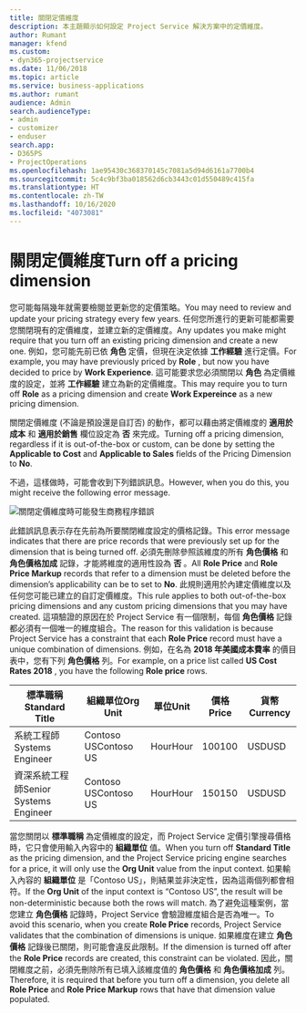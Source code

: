 ```yaml
---
title: 關閉定價維度
description: 本主題顯示如何設定 Project Service 解決方案中的定價維度。
author: Rumant
manager: kfend
ms.custom:
- dyn365-projectservice
ms.date: 11/06/2018
ms.topic: article
ms.service: business-applications
ms.author: rumant
audience: Admin
search.audienceType:
- admin
- customizer
- enduser
search.app:
- D365PS
- ProjectOperations
ms.openlocfilehash: 1ae95430c368370145c7081a5d94d6161a7700b4
ms.sourcegitcommit: 5c4c9bf3ba018562d6cb3443c01d550489c415fa
ms.translationtype: HT
ms.contentlocale: zh-TW
ms.lasthandoff: 10/16/2020
ms.locfileid: "4073081"
---
```

# <a name="turn-off-a-pricing-dimension"></a><span data-ttu-id="ace37-103">關閉定價維度</span><span class="sxs-lookup"><span data-stu-id="ace37-103">Turn off a pricing dimension</span></span>

<span data-ttu-id="ace37-104">您可能每隔幾年就需要檢閱並更新您的定價策略。</span><span class="sxs-lookup"><span data-stu-id="ace37-104">You may need to review and update your pricing strategy every few years.</span></span> <span data-ttu-id="ace37-105">任何您所進行的更新可能都需要您關閉現有的定價維度，並建立新的定價維度。</span><span class="sxs-lookup"><span data-stu-id="ace37-105">Any updates you make might require that you turn off an existing pricing dimension and create a new one.</span></span> <span data-ttu-id="ace37-106">例如，您可能先前已依 **角色** 定價，但現在決定依據 **工作經驗** 進行定價。</span><span class="sxs-lookup"><span data-stu-id="ace37-106">For example, you may have previously priced by **Role** , but now you have decided to price by **Work Experience**.</span></span> <span data-ttu-id="ace37-107">這可能要求您必須關閉以 **角色** 為定價維度的設定，並將 **工作經驗** 建立為新的定價維度。</span><span class="sxs-lookup"><span data-stu-id="ace37-107">This may require you to turn off **Role** as a pricing dimension and create **Work Expereince** as a new pricing dimension.</span></span> 

<span data-ttu-id="ace37-108">關閉定價維度 (不論是預設還是自訂否) 的動作，都可以藉由將定價維度的 **適用於成本** 和 **適用於銷售** 欄位設定為 **否** 來完成。</span><span class="sxs-lookup"><span data-stu-id="ace37-108">Turning off a pricing dimension, regardless if it is out-of-the-box or custom, can be done by setting the **Applicable to Cost** and **Applicable to Sales** fields of the Pricing Dimension to **No**.</span></span>

<span data-ttu-id="ace37-109">不過，這樣做時，可能會收到下列錯誤訊息。</span><span class="sxs-lookup"><span data-stu-id="ace37-109">However, when you do this, you might receive the following error message.</span></span>

![關閉定價維度時可能發生商務程序錯誤](media/Business-Process-Error.png)


<span data-ttu-id="ace37-111">此錯誤訊息表示存在先前為所要關閉維度設定的價格記錄。</span><span class="sxs-lookup"><span data-stu-id="ace37-111">This error message indicates that there are price records that were previously set up for the dimension that is being turned off.</span></span> <span data-ttu-id="ace37-112">必須先刪除參照該維度的所有 **角色價格** 和 **角色價格加成** 記錄，才能將維度的適用性設為 **否** 。</span><span class="sxs-lookup"><span data-stu-id="ace37-112">All **Role Price** and **Role Price Markup** records that refer to a dimension must be deleted before the dimension’s applicability can be to set to **No**.</span></span> <span data-ttu-id="ace37-113">此規則適用於內建定價維度以及任何您可能已建立的自訂定價維度。</span><span class="sxs-lookup"><span data-stu-id="ace37-113">This rule applies to both out-of-the-box pricing dimensions and any custom pricing dimensions that you may have created.</span></span> <span data-ttu-id="ace37-114">這項驗證的原因在於 Project Service 有一個限制，每個 **角色價格** 記錄都必須有一個唯一的維度組合。</span><span class="sxs-lookup"><span data-stu-id="ace37-114">The reason for this validation is because Project Service has a constraint that each **Role Price** record must have a unique combination of dimensions.</span></span> <span data-ttu-id="ace37-115">例如，在名為 **2018 年美國成本費率** 的價目表中，您有下列 **角色價格** 列。</span><span class="sxs-lookup"><span data-stu-id="ace37-115">For example, on a price list called **US Cost Rates 2018** , you have the following **Role price** rows.</span></span> 

| <span data-ttu-id="ace37-116">標準職稱</span><span class="sxs-lookup"><span data-stu-id="ace37-116">Standard Title</span></span>         | <span data-ttu-id="ace37-117">組織單位</span><span class="sxs-lookup"><span data-stu-id="ace37-117">Org Unit</span></span>    |<span data-ttu-id="ace37-118">單位</span><span class="sxs-lookup"><span data-stu-id="ace37-118">Unit</span></span>   |<span data-ttu-id="ace37-119">價格</span><span class="sxs-lookup"><span data-stu-id="ace37-119">Price</span></span>  |<span data-ttu-id="ace37-120">貨幣</span><span class="sxs-lookup"><span data-stu-id="ace37-120">Currency</span></span>  |
| -----------------------|-------------|-------|-------|----------|
| <span data-ttu-id="ace37-121">系統工程師</span><span class="sxs-lookup"><span data-stu-id="ace37-121">Systems Engineer</span></span>|<span data-ttu-id="ace37-122">Contoso US</span><span class="sxs-lookup"><span data-stu-id="ace37-122">Contoso US</span></span>|<span data-ttu-id="ace37-123">Hour</span><span class="sxs-lookup"><span data-stu-id="ace37-123">Hour</span></span>| <span data-ttu-id="ace37-124">100</span><span class="sxs-lookup"><span data-stu-id="ace37-124">100</span></span>|<span data-ttu-id="ace37-125">USD</span><span class="sxs-lookup"><span data-stu-id="ace37-125">USD</span></span>|
| <span data-ttu-id="ace37-126">資深系統工程師</span><span class="sxs-lookup"><span data-stu-id="ace37-126">Senior Systems Engineer</span></span>|<span data-ttu-id="ace37-127">Contoso US</span><span class="sxs-lookup"><span data-stu-id="ace37-127">Contoso US</span></span>|<span data-ttu-id="ace37-128">Hour</span><span class="sxs-lookup"><span data-stu-id="ace37-128">Hour</span></span>| <span data-ttu-id="ace37-129">150</span><span class="sxs-lookup"><span data-stu-id="ace37-129">150</span></span>| <span data-ttu-id="ace37-130">USD</span><span class="sxs-lookup"><span data-stu-id="ace37-130">USD</span></span>|


<span data-ttu-id="ace37-131">當您關閉以 **標準職稱** 為定價維度的設定，而 Project Service 定價引擎搜尋價格時，它只會使用輸入內容中的 **組織單位** 值。</span><span class="sxs-lookup"><span data-stu-id="ace37-131">When you turn off **Standard Title** as the pricing dimension, and the Project Service pricing engine searches for a price, it will only use the **Org Unit** value from the input context.</span></span> <span data-ttu-id="ace37-132">如果輸入內容的 **組織單位** 是「Contoso US」，則結果並非決定性，因為這兩個列都會相符。</span><span class="sxs-lookup"><span data-stu-id="ace37-132">If the **Org Unit** of the input context is “Contoso US”, the result will be non-deterministic because both the rows will match.</span></span> <span data-ttu-id="ace37-133">為了避免這種案例，當您建立 **角色價格** 記錄時，Project Service 會驗證維度組合是否為唯一。</span><span class="sxs-lookup"><span data-stu-id="ace37-133">To avoid this scenario, when you create **Role Price** records, Project Service validates that the combination of dimensions is unique.</span></span> <span data-ttu-id="ace37-134">如果維度在建立 **角色價格** 記錄後已關閉，則可能會違反此限制。</span><span class="sxs-lookup"><span data-stu-id="ace37-134">If the dimension is turned off after the **Role Price** records are created, this constraint can be violated.</span></span> <span data-ttu-id="ace37-135">因此，關閉維度之前，必須先刪除所有已填入該維度值的 **角色價格** 和 **角色價格加成** 列。</span><span class="sxs-lookup"><span data-stu-id="ace37-135">Therefore, it is required that before you turn off a dimension, you delete all **Role Price** and **Role Price Markup** rows that have that dimension value populated.</span></span>

